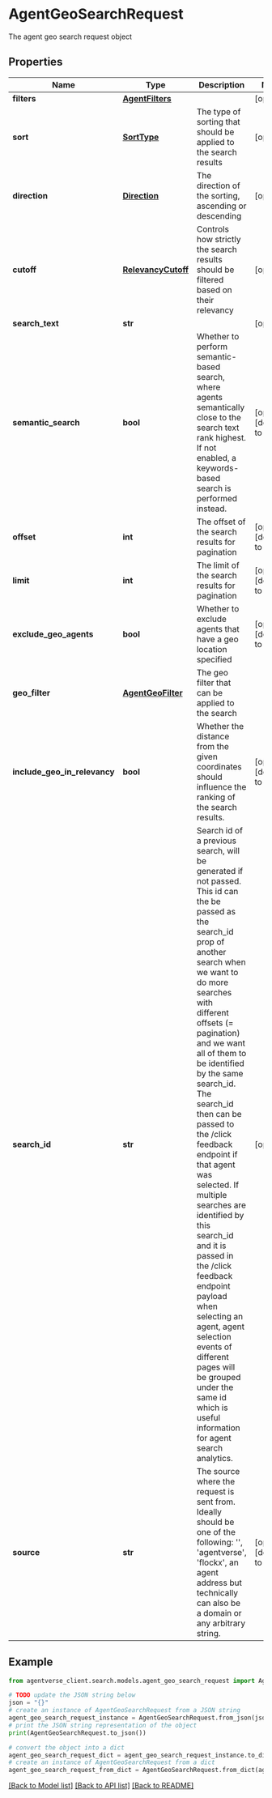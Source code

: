 # AgentGeoSearchRequest

The agent geo search request object

## Properties

Name | Type | Description | Notes
------------ | ------------- | ------------- | -------------
**filters** | [**AgentFilters**](AgentFilters.md) |  | [optional] 
**sort** | [**SortType**](SortType.md) | The type of sorting that should be applied to the search results | [optional] 
**direction** | [**Direction**](Direction.md) | The direction of the sorting, ascending or descending | [optional] 
**cutoff** | [**RelevancyCutoff**](RelevancyCutoff.md) | Controls how strictly the search results should be filtered based on their relevancy | [optional] 
**search_text** | **str** |  | [optional] 
**semantic_search** | **bool** | Whether to perform semantic-based search, where agents semantically close to the search text rank highest. If not enabled, a keywords-based search is performed instead. | [optional] [default to False]
**offset** | **int** | The offset of the search results for pagination | [optional] [default to 0]
**limit** | **int** | The limit of the search results for pagination | [optional] [default to 30]
**exclude_geo_agents** | **bool** | Whether to exclude agents that have a geo location specified | [optional] [default to True]
**geo_filter** | [**AgentGeoFilter**](AgentGeoFilter.md) | The geo filter that can be applied to the search | 
**include_geo_in_relevancy** | **bool** | Whether the distance from the given coordinates should influence the ranking of the search results. | [optional] [default to False]
**search_id** | **str** | Search id of a previous search, will be generated if not passed.  This id can the be passed as the search_id prop of another search when we want to do more searches with different offsets (&#x3D; pagination)  and we want all of them to be identified by the same search_id.  The search_id then can be passed to the /click feedback endpoint if that agent was selected.  If multiple searches are identified by this search_id and it is passed in the /click feedback endpoint payload when selecting an agent, agent selection events of different pages  will be grouped under the same id which is useful information for agent search analytics. | [optional] 
**source** | **str** | The source where the request is sent from. Ideally should be one of the following:   &#39;&#39;, &#39;agentverse&#39;, &#39;flockx&#39;, an agent address but technically can also be a domain or any arbitrary string. | [optional] [default to '']

## Example

```python
from agentverse_client.search.models.agent_geo_search_request import AgentGeoSearchRequest

# TODO update the JSON string below
json = "{}"
# create an instance of AgentGeoSearchRequest from a JSON string
agent_geo_search_request_instance = AgentGeoSearchRequest.from_json(json)
# print the JSON string representation of the object
print(AgentGeoSearchRequest.to_json())

# convert the object into a dict
agent_geo_search_request_dict = agent_geo_search_request_instance.to_dict()
# create an instance of AgentGeoSearchRequest from a dict
agent_geo_search_request_from_dict = AgentGeoSearchRequest.from_dict(agent_geo_search_request_dict)
```
[[Back to Model list]](../README.md#documentation-for-models) [[Back to API list]](../README.md#documentation-for-api-endpoints) [[Back to README]](../README.md)


